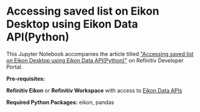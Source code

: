 # Accessing saved list on Eikon Desktop using Eikon Data API(Python)

This Jupyter Notebook accompanies the article titled ["Accessing saved list on Eikon Desktop using Eikon Data API(Python)"](https://developers.refinitiv.com/article/accessing-saved-list-eikon-desktop-using-eikon-data-apipython) on Refinitiv Developer Portal.

**Pre-requisites:** 

**Refinitiv Eikon** or **Refinitiv Workspace** with access to [Eikon Data APIs](https://developers.refinitiv.com/en/api-catalog/eikon/eikon-data-api)

**Required Python Packages:** eikon, pandas
